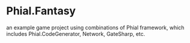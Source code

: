 # Phial.Fantasy
an example game project using combinations of Phial framework, which includes Phial.CodeGenerator, Network, GateSharp, etc.
